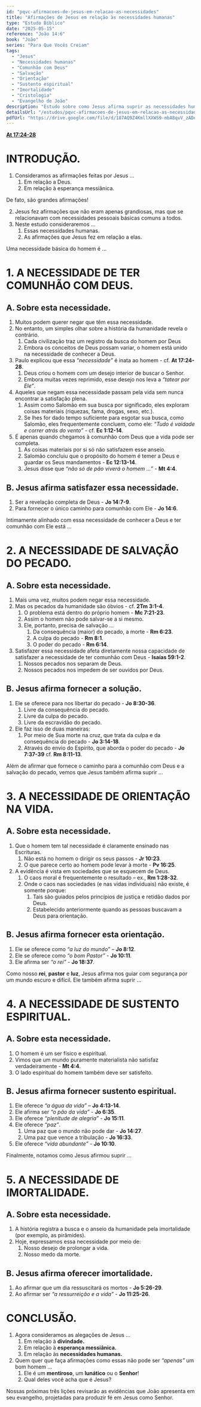```yaml
---
id: "pqvc-afirmacoes-de-jesus-em-relacao-as-necessidades"  
title: "Afirmações de Jesus em relação às necessidades humanas"  
type: "Estudo Bíblico"  
date: "2025-05-15"  
reference: "João 14:6"  
book: "João"  
series: "Para Que Vocês Creiam"  
tags:  
  - "Jesus"  
  - "Necessidades humanas"  
  - "Comunhão com Deus"  
  - "Salvação"  
  - "Orientação"  
  - "Sustento espiritual"  
  - "Imortalidade"  
  - "Cristologia"  
  - "Evangelho de João"  
description: "Estudo sobre como Jesus afirma suprir as necessidades humanas fundamentais, incluindo comunhão com Deus, salvação do pecado, orientação na vida, sustento espiritual e imortalidade, com base em passagens como João 14:6 e outras referências bíblicas."  
detailsUrl: "/estudos/pqvc-afirmacoes-de-jesus-em-relacao-as-necessidades"  
pdfUrl: "https://drive.google.com/file/d/187AQ9Z4KmllXXWS9-mbA8qvV_zADe7cK/view?usp=drive_link"  
---
```


[**At 17:24-28**](https://biblia.com/bible/bb-sbb-rastrg/Atos/17/24-28)

# INTRODUÇÃO.

1. Consideramos as afirmações feitas por Jesus ...  
   1. Em relação a Deus.  
   2. Em relação à esperança messiânica.

De fato, são grandes afirmações!

2. Jesus fez afirmações que não eram apenas grandiosas, mas que se relacionavam com necessidades pessoais básicas comuns a todos.  
3. Neste estudo consideraremos ...  
   1. Essas necessidades humanas.  
   2. As afirmações que Jesus fez em relação a elas.

Uma necessidade básica do homem é ...

# 1. A NECESSIDADE DE TER COMUNHÃO COM DEUS.

## A. Sobre esta necessidade.

1. Muitos podem querer negar que têm essa necessidade.  
2. No entanto, um simples olhar sobre a história da humanidade revela o contrário.  
   1. Cada civilização traz um registro da busca do homem por Deus  
   2. Embora os conceitos de Deus possam variar, o homem está unido na necessidade de conhecer a Deus.  
3. Paulo explicou que essa *“necessidade”* é inata ao homem - cf. **At 17:24-28**.  
   1. Deus criou o homem com um desejo interior de buscar o Senhor.  
   2. Embora muitas vezes reprimido, esse desejo nos leva a *“tatear por Ele”*.  
4. Aqueles que negam essa necessidade passam pela vida sem nunca encontrar a satisfação plena.  
   1. Assim como Salomão em sua busca por significado, eles exploram coisas materiais (riquezas, fama, drogas, sexo, etc.).  
   2. Se lhes for dado tempo suficiente para esgotar sua busca, como Salomão, eles frequentemente concluem, como ele: *“Tudo é vaidade e correr atrás do vento”* - cf. **Ec 1:12-14**.  
5. É apenas quando chegamos à comunhão com Deus que a vida pode ser completa.  
   1. As coisas materiais por si só não satisfazem esse anseio.  
   2. Salomão concluiu que o propósito do homem é temer a Deus e guardar os Seus mandamentos - **Ec 12:13-14**.  
   3. Jesus disse que *“não só de pão viverá o homem ...”* - **Mt 4:4**.

## B. Jesus afirma satisfazer essa necessidade.

1. Ser a revelação completa de Deus - **Jo 14:7-9**.  
2. Para fornecer o único caminho para comunhão com Ele - **Jo 14:6**.

Intimamente alinhado com essa necessidade de conhecer a Deus e ter comunhão com Ele está ...

# 2. A NECESSIDADE DE SALVAÇÃO DO PECADO.

## A. Sobre esta necessidade.

1. Mais uma vez, muitos podem negar essa necessidade.  
2. Mas os pecados da humanidade são óbvios - cf. **2Tm 3:1-4**.  
   1. O problema está dentro do próprio homem - **Mc 7:21-23**.  
   2. Assim o homem não pode salvar-se a si mesmo.  
   3. Ele, portanto, precisa de salvação ...  
      1. Da consequência (maior) do pecado, a morte - **Rm 6:23**.  
      2. A culpa do pecado - **Rm 8:1**.  
      3. O poder do pecado - **Rm 6:14**.  
3. Satisfazer essa necessidade afeta diretamente nossa capacidade de satisfazer a necessidade de ter comunhão com Deus - **Isaías 59:1-2**.  
   1. Nossos pecados nos separam de Deus.  
   2. Nossos pecados nos impedem de ser ouvidos por Deus.

## B. Jesus afirma fornecer a solução.

1. Ele se oferece para nos libertar do pecado - **Jo 8:30-36**.
   1. Livre da consequência do pecado.  
   2. Livre da culpa do pecado.  
   3. Livre da escravidão do pecado.  
2. Ele faz isso de duas maneiras:  
   1. Por meio de Sua morte na cruz, que trata da culpa e da consequência do pecado - **Jo 3:14-18**.  
   2. Através do envio do Espírito, que aborda o poder do pecado - **Jo 7:37-39** cf. **Rm 8:11-13**.

Além de afirmar que fornece o caminho para a comunhão com Deus e a salvação do pecado, vemos que Jesus também afirma suprir ...

# 3. A NECESSIDADE DE ORIENTAÇÃO NA VIDA.

## A. Sobre esta necessidade.

1. Que o homem tem tal necessidade é claramente ensinado nas Escrituras.  
   1. Não está no homem o dirigir os seus passos - **Jr 10:23**.  
   2. O que parece certo ao homem pode levar à morte - **Pv 16:25**.  
2. A evidência é vista em sociedades que se esquecem de Deus.  
   1. O caos moral é frequentemente o resultado – ex., **Rm 1:28-32**.  
   2. Onde o caos nas sociedades (e nas vidas individuais) não existe, é somente porque:  
      1. Tais são guiados pelos princípios de justiça e retidão dados por Deus.  
      2. Estabelecido anteriormente quando as pessoas buscavam a Deus para orientação.

## B. Jesus afirma fornecer esta orientação.

1. Ele se oferece como *“a luz do mundo”* – **Jo 8:12**.  
2. Ele se oferece como *“o bom Pastor”* - **Jo 10:11**.  
3. Ele afirma ser *“o rei”* - **Jo 18:37**.

Como nosso **rei**, **pastor** e **luz**, Jesus afirma nos guiar com segurança por um mundo escuro e difícil. Ele também afirma suprir ...

# 4. A NECESSIDADE DE SUSTENTO ESPIRITUAL.

## A. Sobre esta necessidade.

1. O homem é um ser físico e espiritual.  
2. Vimos que um mundo puramente materialista não satisfaz verdadeiramente - **Mt 4:4**.  
3. O lado espiritual do homem também deve ser satisfeito.

## B. Jesus afirma fornecer sustento espiritual.

1. Ele oferece *“a água da vida”* – **Jo 4:13-14**.  
2. Ele afirma ser *“o pão da vida”* - **Jo 6:35**.  
3. Ele oferece *“plenitude de alegria”* - **Jo 15:11**.  
4. Ele oferece *“paz”*.  
   1. Uma paz que o mundo não pode dar - **Jo 14:27**.  
   2. Uma paz que vence a tribulação - **Jo 16:33**.  
5. Ele oferece *“vida abundante”* - **Jo 10:10**.

Finalmente, notamos como Jesus afirmou suprir ...

# 5. A NECESSIDADE DE IMORTALIDADE.

## A. Sobre esta necessidade.

1. A história registra a busca e o anseio da humanidade pela imortalidade (por exemplo, as pirâmides).  
2. Hoje, expressamos essa necessidade por meio de:  
   1. Nosso desejo de prolongar a vida.  
   2. Nosso medo da morte.

## B. Jesus afirma oferecer imortalidade.

1. Ao afirmar que um dia ressuscitará os mortos - **Jo 5:26-29**.  
2. Ao afirmar ser *“a ressurreição e a vida”* - **Jo 11:25-26**.

# CONCLUSÃO.

1. Agora consideramos as alegações de Jesus ...  
   1. Em relação à **divindade.**  
   2. Em relação à **esperança messiânica.**  
   3. Em relação às **necessidades humanas.**  
2. Quem quer que faça afirmações como essas não pode ser *“apenas”* um bom homem ...  
   1. Ele é um **mentiroso**, um **lunático** ou o **Senhor**!  
   2. Qual deles você acha que é Jesus?

Nossas próximas três lições revisarão as evidências que João apresenta em seu evangelho, projetadas para produzir fé em Jesus como Senhor.